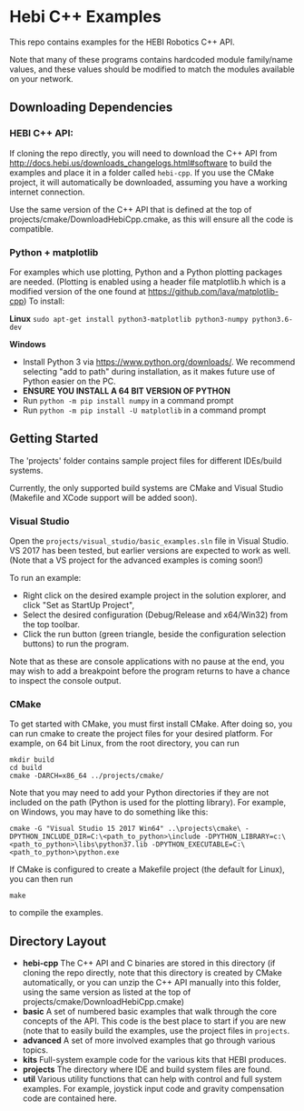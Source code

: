 # Hebi C++ Examples

This repo contains examples for the HEBI Robotics C++ API.

Note that many of these programs contains hardcoded module family/name values,
and these values should be modified to match the modules available on your
network.

## Downloading Dependencies

### HEBI C++ API:

If cloning the repo directly, you will need to download the C++ API from http://docs.hebi.us/downloads_changelogs.html#software to build the examples and place it in a folder called `hebi-cpp`. If you use the CMake project, it will automatically be downloaded, assuming you have a working internet connection.

Use the same version of the C++ API that is defined at the top of projects/cmake/DownloadHebiCpp.cmake, as this will ensure all the code is compatible.

### Python + matplotlib

For examples which use plotting, Python and a Python plotting packages are needed. (Plotting is enabled using a header file matplotlib.h which is a modified version of the one found at https://github.com/lava/matplotlib-cpp)  To install:

**Linux**
```sudo apt-get install python3-matplotlib python3-numpy python3.6-dev```

**Windows**
- Install Python 3 via https://www.python.org/downloads/.  We recommend selecting "add to path" during installation, as it makes future use of Python easier on the PC.
- **ENSURE YOU INSTALL A 64 BIT VERSION OF PYTHON**
- Run `python -m pip install numpy` in a command prompt
- Run `python -m pip install -U matplotlib` in a command prompt

## Getting Started

The 'projects' folder contains sample project files for different IDEs/build
systems.

Currently, the only supported build systems are CMake and Visual Studio (Makefile
and XCode support will be added soon).

### Visual Studio

Open the `projects/visual_studio/basic_examples.sln` file in Visual Studio.
VS 2017 has been tested, but earlier versions are expected to work as well.
(Note that a VS project for the advanced examples is coming soon!)

To run an example:

- Right click on the desired example project in the solution explorer, and
click "Set as StartUp Project",
- Select the desired configuration (Debug/Release and x64/Win32) from the
top toolbar.
- Click the run button (green triangle, beside the configuration selection
buttons) to run the program.

Note that as these are console applications with no pause at the end, you
may wish to add a breakpoint before the program returns to have a chance
to inspect the console output.

### CMake

To get started with CMake, you must
first install CMake.  After doing so, you can run cmake to create the project
files for your desired platform.  For example, on 64 bit Linux, from the root
directory, you can run

```
mkdir build
cd build
cmake -DARCH=x86_64 ../projects/cmake/
```

Note that you may need to add your Python directories if they are not included on the path
(Python is used for the plotting library).  For example, on Windows, you may have to do something like this:

```
cmake -G "Visual Studio 15 2017 Win64" ..\projects\cmake\ -DPYTHON_INCLUDE_DIR=C:\<path_to_python>\include -DPYTHON_LIBRARY=c:\<path_to_python>\libs\python37.lib -DPYTHON_EXECUTABLE=C:\<path_to_python>\python.exe
```

If CMake is configured to create a Makefile project (the default for Linux), you
can then run

```make```

to compile the examples.

## Directory Layout

- **hebi-cpp** The C++ API and C binaries are stored in this directory (if cloning
the repo directly, note that this directory is created by CMake automatically, or
you can unzip the C++ API manually into this folder, using the same version as listed
at the top of projects/cmake/DownloadHebiCpp.cmake)
- **basic** A set of numbered basic examples that walk through the core concepts
of the API.  This code is the best place to start if you are new (note that to
easily build the examples, use the project files in `projects`.
- **advanced** A set of more involved examples that go through various topics.
- **kits** Full-system example code for the various kits that HEBI produces.
- **projects** The directory where IDE and build system files are found.
- **util** Various utility functions that can help with control and full system examples.  For example, joystick input code and gravity compensation code are contained here.

